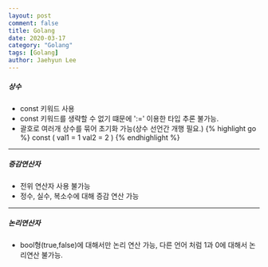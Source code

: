 ```yaml
---
layout: post
comment: false
title: Golang
date: 2020-03-17
category: "Golang"
tags: [Golang]
author: Jaehyun Lee
---
```


##### 상수
- const 키워드 사용
- const 키워드를 생략할 수 없기 떄문에 ':=' 이용한 타입 추론 불가능.
- 괄호로 여러개 상수를 묶어 초기화 가능(상수 선언간 개행 필요.)
{% highlight go %}
const (
	val1 = 1
	val2 = 2
)
{% endhighlight %}
---
##### 증감연산자
- 전위 연산자 사용 불가능
- 정수, 실수, 복소수에 대해 증감 연산 가능
---
##### 논리연산자
- bool형(true,false)에 대해서만 논리 연산 가능, 다른 언어 처럼
1과 0에 대해서 논리연산 불가능.
